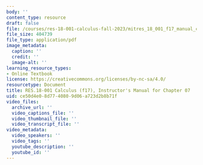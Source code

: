 ```yaml
---
body: ''
content_type: resource
draft: false
file: /courses/res-18-001-calculus-fall-2023/mitres_18_001_f17_manual_ch07.pdf
file_size: 404739
file_type: application/pdf
image_metadata:
  caption: ''
  credit: ''
  image-alt: ''
learning_resource_types:
- Online Textbook
license: https://creativecommons.org/licenses/by-nc-sa/4.0/
resourcetype: Document
title: RES.18-001 Calculus (f17), Instructor's Manual for Chapter 07
uid: ce50d4e0-8d77-4080-9d06-a723d2b8b71f
video_files:
  archive_url: ''
  video_captions_file: ''
  video_thumbnail_file: ''
  video_transcript_file: ''
video_metadata:
  video_speakers: ''
  video_tags: ''
  youtube_description: ''
  youtube_id: ''
---
```


